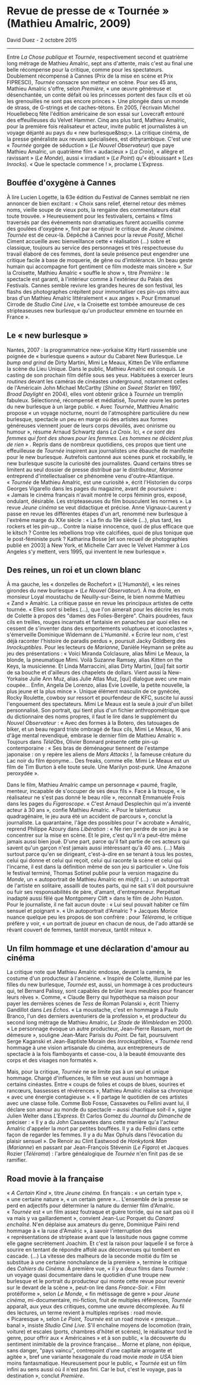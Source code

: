 # Revue de presse de « Tournée » (Mathieu Amalric, 2009)

David Duez - 2 octobre 2015

---

Entre *La Chose publique* et *Tournée*, respectivement second et quatrième long métrage de Mathieu Amalric, sept ans d'attente, mais c'est au final une belle récompense pour la critique, comme pour les spectateurs. Doublement récompensé à Cannes (Prix de la mise en scène et Prix FIPRESCI), *Tournée* consacre son metteur en scène. Pour ses 45 ans, Mathieu Amalric s'offre, selon *Première*, «&nbsp;une œuvre généreuse et désenchantée, un conte défait où les princesses portent des faux cils et où les grenouilles ne sont pas encore princes&nbsp;». Une plongée dans un monde de strass, de G-strings et de caches-tétons. En 2005, l'écrivain Michel Houellebecq fête l'édition américaine de son essai sur Lovecraft entouré des effeuilleuses du Velvet Hammer. Cinq ans plus tard, Mathieu Amalric, pour la première fois réalisateur et acteur, invite public et journalistes à un voyage déjanté au pays du «&nbsp;new burlesque&bsp;». La critique cinéma, de la presse généraliste aux revues spécialisées, est dithyrambique. C'est une «&nbsp;*Tournée* gorgée de séduction&nbsp;» (*Le Nouvel Observateur*) que paye Mathieu Amalric, un quatrième film «&nbsp;audacieux&nbsp;» (*La Croix*), «&nbsp;allègre et ravissant&nbsp;» (*Le Monde*), aussi «&nbsp;irradiant&nbsp;» (*Le Point*) qu'«&nbsp;éblouissant&nbsp;» (*Les Inrocks*). «&nbsp;Que le spectacle commence&nbsp;!&nbsp;», proclame *L'Express*.

## Bouffée d'oxygène à Cannes

À lire Lucien Logette, la 63e édition du Festival de Cannes semblait ne rien annoncer de bien excitant&nbsp;: «&nbsp;Choix sans relief, éternel retour des mêmes noms, vieille soupe de vieux pots, la rengaine des commentateurs était toute trouvée.&nbsp;» Heureusement pour les festivaliers, certains «&nbsp;films traversés par des événements non dramatiques furent accueillis comme des goulées d'oxygène&nbsp;», finit par se réjouir le critique de *Jeune cinéma*. *Tournée* est de ceux-là. Dépêché à Cannes pour la revue *Positif*, Michel Ciment accueille avec bienveillance cette «&nbsp;réalisation (...) sobre et classique, toujours au service des personnages et très respectueuse du travail élaboré de ces femmes, dont la seule présence peut engendrer une critique facile à base de moquerie, de gêne ou d'intolérance. Un beau geste humain qui accompagne fort gentiment ce film modeste mais sincère&nbsp;». Sur la Croisette, Mathieu Amalric «&nbsp;souffle le show&nbsp;», titre *Première*&nbsp;: le spectacle est garanti, à l'intérieur comme à l'extérieur du Palais des Festivals. Cannes semble revivre les grandes heures de son festival, les flashs des photographes crépitent pour immortaliser ces pin-ups rétro aux bras d'un Mathieu Amalric littéralement «&nbsp;aux anges&nbsp;». Pour Emmanuel Cirrode de *Studio Ciné Live*, «&nbsp;la Croisette est tombée amoureuse de ces stripteaseuses new burlesque qu'un producteur emmène en tournée en France&nbsp;».

## Le «&nbsp;new burlesque&nbsp;»

Nantes, 2007&nbsp;: la programmatrice new-yorkaise Kitty Hartl rassemble une poignée de «&nbsp;burlesque queens&nbsp;» autour du Cabaret New Burlesque. Le *bump and grind* de Dirty Martini, Mimi Le Meaux, Kitten De Ville enflamme la scène du Lieu Unique. Dans le public, Mathieu Amalric est conquis. Le casting de son prochain film défile sous ses yeux. Habituées à exercer leurs *routines* devant les caméras de cinéastes underground, notamment celles de l'Américain John Michael McCarthy (*Shine on Sweet Starlet* en 1997, *Broad Daylight* en 2004), elles vont obtenir grâce à *Tournée* un tremplin fabuleux. Sélectionné, récompensé et médiatisé, *Tournée* ouvre les portes du new burlesque à un large public. «&nbsp;Avec *Tournée*, Matthieu Amalric propose «&nbsp;un voyage nocturne, nourri de l'atmosphère particulière du new burlesque, spectacle un peu en marge où des artistes aux formes généreuses viennent jouer de leurs corps dévoilés, avec onirisme ou humour&nbsp;», résume Arnaud Schwartz dans *La Croix.* Ici, «&nbsp;*ce sont des femmes qui font des shows pour les femmes. Les hommes ne décident plus de rien*&nbsp;»&nbsp;. Repris dans de nombreux quotidiens, ces propos que tient une effeuilleuse de *Tournée* inspirent aux journalistes une ébauche de manifeste pour le new burlesque. Autrefois cantonné aux scènes punk et rockabilly, le new burlesque suscite la curiosité des journalistes. Quand certains titres se limitent au seul dossier de presse distribué par le distributeur, *Marianne* entreprend d'intellectualiser ce phénomène venu d'outre-Atlantique. «&nbsp;*Tournée* de Mathieu Amalric, est une curiosité&nbsp;», écrit l'Historien du corps Georges Vigarello dans les pages du magazine, avant de poursuivre&nbsp;: «&nbsp;Jamais le cinéma français n'avait montré le corps féminin gros, exposé, ondulant, désirable. Les stripteaseuses du film bousculent les normes&nbsp;». La revue *Jeune cinéma* se veut didactique et précise. Anne Vignaux-Laurent y passe en revue les différentes étapes d'un art, renommé new burlesque à l'extrême marge du XXe siècle&nbsp;: «&nbsp;La fin du 19e siècle (...), plus tard, les rockers et les pin-up... Contre la niaise innocence, quoi de plus efficace que le kitsch&nbsp;? Contre les rebellions trop vite calcifiées, quoi de plus tonique que le post-féministe punk&nbsp;? Katharina Bosse [et son recueil de photographies publié en 2003] à New York, et Michelle Carr avec le Velvet Hammer à Los Angeles s'y mettent, vers 1995, qui inventent le new burlesque&nbsp;».

## Des reines, un roi et un clown blanc

À ma gauche, les «&nbsp;donzelles de Rochefort&nbsp;» (*L'Humanité*), «&nbsp;les reines girondes du new burlesque&nbsp;» (*Le Nouvel Observateur*). À ma droite, en monsieur Loyal moustachu de Neuilly-sur-Seine, le bien nommé Mathieu «&nbsp;Zand&nbsp;» Amalric. La critique passe en revue les principaux artistes de cette tournée. «&nbsp;Elles sont si belles (...), que l'on aimerait pour les décrire les mots de Colette à propos des "dames des Folies-Bergère". Chairs poudrées, faux cils en treilles, rouges incarnats et fantaisie en panaches par quoi elles ne cessent de s'inventer dans des emportements voluptueux et iconoclastes&nbsp;», s'émerveille Dominique Widemann de *L'Humanité*. «&nbsp;Écrire leur nom, c'est déjà raconter l'histoire de paradis perdus&nbsp;», poursuit Jacky Goldberg des *Inrockuptibles*. Pour les lecteurs de *Marianne*, Danièle Heymann se prête au jeu des présentations&nbsp;: «&nbsp;Voici Miranda Colclasure, alias Mimi Le Meaux, la blonde, la pneumatique Mimi. Voilà Suzanne Ramsey, alias Kitten on the Keys, la musicienne. Et Linda Marraccini, alias Dirty Martini, [qui] fait sortir de sa bouche et d'ailleurs des chapelets de dollars. Vient aussi la New-Yorkaise Julie Ann Muz, alias Julie Atlas Muz, [qui] dialogue avec une main coupée... Enfin, Angela De Lorenzo, alias Evie Lovelle, la petite nouvelle, la plus jeune et la plus mince&nbsp;». Unique élément masculin de ce gynécée, Rocky Roulette, cowboy sur ressort et pourfendeur de KFC, suscite lui aussi l'engouement des spectateurs. Mimi Le Meaux est la seule à jouir d'un billet personnalisé. Son portrait, qui tient plus d'un fichier anthropométrique que du dictionnaire des noms propres, il faut le lire dans le supplément du *Nouvel Observateur*&nbsp;: «&nbsp;Avec des formes à la Botero, des tatouages de biker, et un beau regard triste ombragé de faux cils, Mimi Le Meaux, 16 ans d'âge mental revendiqué, embrase le dernier film de Mathieu Amalric&nbsp;». Toujours dans *TéléObs*, Olivier Bonnard présente cette pin-up contemporaine&nbsp;: «&nbsp;Ses bras de déménageur tiennent de l'estampe japonaise&nbsp;: on y repère les aliens de *Mars Attacks&nbsp;!*, la fameuse créature du Lac noir du film éponyme... Des freaks, comme elle. Mimi Le Meaux est un film de Tim Burton à elle toute seule. Une Marilyn post-punk. Une Amazone peroxydée&nbsp;».

Dans le film, Mathieu Amalric campe un personnage «&nbsp;paumé, fragile, menteur, incapable de s'occuper de ses deux fils&nbsp;». Face à la troupe, «&nbsp;le réalisateur ne s'est pas donné le beau rôle&nbsp;», reconnaît Emmanuèle Frois dans les pages du *Figaroscope*. «&nbsp;C'est Arnaud Desplechin qui m'a inventé acteur à 30 ans&nbsp;», confie Mathieu Amalric. «&nbsp;Pour le talentueux quadragénaire, le jeu aura été un accident de parcours&nbsp;», conclut la journaliste. La quarantaine, l'âge des possibles pour l'«&nbsp;acrobate&nbsp;» Amalric, reprend Philippe Azoury dans *Libération*&nbsp;: «&nbsp;Ne rien perdre de son jeu à se concentrer sur la mise en scène. Et le pire, c'est qu'il n'a peut-être même jamais aussi bien joué. D'une part, parce qu'il fait partie de ces acteurs qui savent qu'un garçon n'est jamais aussi intéressant qu'à 40 ans. (...) Mais surtout parce qu'en se dirigeant, c'est-à-dire en se tenant à tous les postes, celui qui donne et celui qui reçoit, celui qui raconte la scène et celui qui l'incarne, il est dans la définition même de son jeu si particulier&nbsp;». Une fois le festival terminé, Thomas Sotinel publie pour la version magazine du *Monde*, un «&nbsp;autoportrait de Mathieu Amalric en *misfit* (...)&nbsp;: un autoportrait de l'artiste en solitaire, assailli de toutes parts, qui ne sait s'il doit poursuivre ou fuir ses responsabilités de père, d'amant, d'entrepreneur. Perpétuel inadapté aussi fêlé que Montgomery Clift&nbsp;» dans le film de John Huston. Pour le journaliste, il ne fait aucun doute&nbsp;: «&nbsp;Lui seul pouvait habiter ce film sensuel et poignant&nbsp;». «&nbsp;Un autoportrait d'Amalric&nbsp;?&nbsp;» Jacques Morice nuance quelque peu les propos de son confrère&nbsp;: pour *Télérama*, le critique préfère y voir, «&nbsp;un portrait de joueur en chacun de nous, de l'ado attardé se rêvant couvert de femmes, tantôt morveux, tantôt miteux&nbsp;».

## Un film hommage et une déclaration d'amour au cinéma

La critique note que Mathieu Amalric endosse, devant la caméra, le costume d'un producteur à l'ancienne. «&nbsp;Inspiré de Colette, illuminé par les filles du new burlesque, *Tournée* est, aussi, un hommage à ces producteurs qui, tel Bernard Palissy, sont capables de brûler leurs meubles pour financer leurs rêves&nbsp;». Comme, «&nbsp;Claude Berry qui hypothèque sa maison pour payer les dernières scènes de *Tess* de Roman Polanski&nbsp;», écrit Thierry Gandillot dans *Les Échos*. «&nbsp;La moustache, c'est en hommage à Paulo Branco, l'un des derniers aventuriers de la profession&nbsp;», et producteur du second long métrage de Mathieu Amalric, *Le Stade de Wimbledon* en 2000. «&nbsp;Le personnage évoque un autre producteur, Jean-Pierre Rassam, mort de démesure&nbsp;», souligne Jean-Marc Parisis du *Point*. De fait, poursuivent Serge Kaganski et Jean-Baptiste Morain des *Inrockuptibles*, «&nbsp;*Tournée* rend hommage à une vision artisanale du cinéma, aux entrepreneurs de spectacle à la fois flamboyants et casse-cou, à la beauté émouvante des corps et des visages non formatés&nbsp;».

Mais, pour la critique, *Tournée* ne se limite pas à un seul et unique hommage. Chargé d'influences, le film se veut aussi un hommage à certains cinéastes. Entre «&nbsp;coups de folies et coups de blues, sourires et rancœurs, bassesses et révérences&nbsp;», Mathieu Amalric réalise sa chronique «&nbsp;avec une énergie contagieuse&nbsp;». «&nbsp;Il partage le quotidien de ces artistes avec une classe folle. Comme Bob Fosse, Cassavetes ou Fellini avant lui, il déclare son amour au monde du spectacle –&nbsp;aussi chaotique soit-il&nbsp;», signe Julien Welter dans *L'Express*. Et Carlos Gomez du *Journal du Dimanche* de préciser&nbsp;: «&nbsp;Il y a du John Cassavetes dans cette manière qu'a l'acteur Amalric d'appeler la mort par petites bouffées. Il y a du Fellini dans cette façon de regarder les femmes. Il y a du Max Ophuls dans l'évocation du plaisir sensuel&nbsp;». De Renoir au Clint Eastwood de *Honkytonk Man* (*Marianne*) en passant par Jean-François Stévenin (*Le Figaro*) et Jacques Rozier (*Télérama*)&nbsp;: l'arbre généalogique de *Tournée* n'en finit pas de se ramifier.

## Road movie à la française

«&nbsp;*A Certain Kind*&nbsp;», titre *Jeune cinéma*. En français&nbsp;: «&nbsp;un certain type&nbsp;», «&nbsp;une certaine nature&nbsp;», «&nbsp;un certain genre&nbsp;»... L'ensemble de la presse se perd en adjectifs pour déterminer la nature du dernier film d'Amalric. «&nbsp;*Tournée* est «&nbsp;un film assez foutraque et guère torride, qui ne sait pas où il va mais y va gaillardement&nbsp;», convient Jean-Luc Porquet du *Canard enchaîné*. N'en déplaise aux amateurs du genre, Dominique Païni rend hommage à «&nbsp;la ruse d'Amalric&nbsp;», à savoir l'interruption des «&nbsp;représentations de striptease avant que la lassitude nous gagne comme elle gagne secrètement Joachim. Et c'est la raison pour laquelle il se force à sourire en tentant de répondre affolé aux déconvenues qui tombent en cascade. (...) La vitesse des malheurs de la seconde moitié du film se substitue à une certaine nonchalance de la première&nbsp;», termine le critique des *Cahiers du Cinéma*. À première vue, «&nbsp;il y a deux films dans *Tournée*&nbsp;: un voyage quasi documentaire dans le quotidien d'une troupe new burlesque et le portrait du producteur qui monte cette revue pour revenir sur le devant de la scène&nbsp;», peut-on lire dans *France-Soir*. «&nbsp;Film protéiforme&nbsp;», selon *Le Monde*, «&nbsp;fin métissage de genre&nbsp;» pour *Jeune cinéma*, mi-documentaire, mi-fiction, fruit de multiples références, *Tournée* apparaît, aux yeux des critiques, comme une œuvre décomplexée. Au fil des lectures, un terme revient à multiples reprises&nbsp;: road movie. «&nbsp;Picaresque&nbsp;», selon *Le Point*, *Tournée* est un road movie «&nbsp;presque... banal&nbsp;», insiste *Studio Ciné Live*. S'il enchaîne moyens de locomotion (train, voiture) et escales (ports, chambres d'hôtel et scènes), le réalisateur tord le genre, pour offrir aux «&nbsp;Américaines&nbsp;» et à son public, «&nbsp;la découverte du sentiment inimitable de la province française... Morne et plane, non épique, sans danger, "pays vaincu", contrepoint d'une capitale arrogante et agitée&nbsp;», bref une variante hexagonale du road movie *made in USA* bien moins fantasmatique. Heureusement pour le public, «&nbsp;*Tournée* est un film infini au sens aussi où il n'est pas fini. Car le but, c'est le voyage, pas la destination&nbsp;», conclut *Première*.
